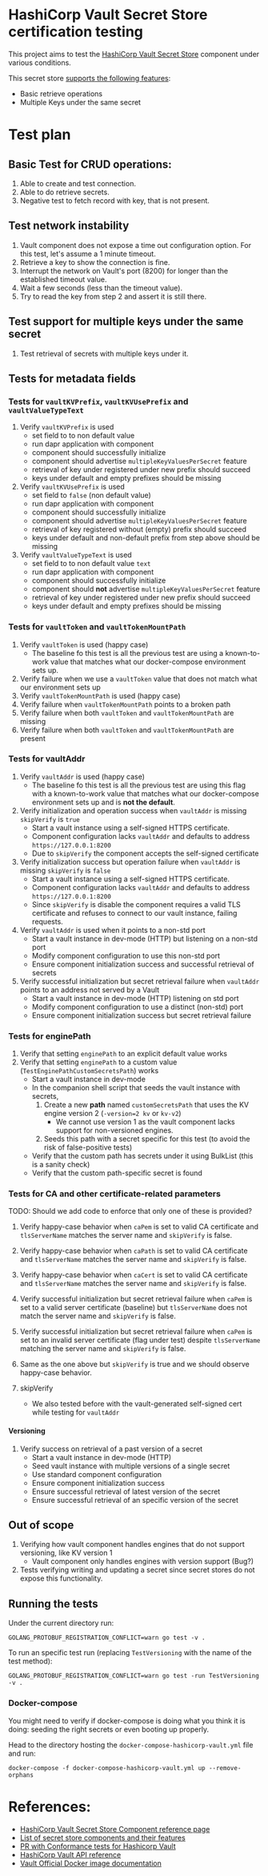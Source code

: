 # HashiCorp Vault Secret Store certification testing

This project aims to test the [HashiCorp Vault Secret Store] component under various conditions.

This secret store [supports the following features][features]:
* Basic retrieve operations
* Multiple Keys under the same secret

# Test plan

## Basic Test for CRUD operations:
1. Able to create and test connection.
2. Able to do retrieve secrets.
3. Negative test to fetch record with key, that is not present.

## Test network instability
1. Vault component does not expose a time out configuration option. For this test, let's assume a 1 minute timeout.
2. Retrieve a key to show the connection is fine.
3. Interrupt the network on Vault's port (8200) for longer than the established timeout value.
4. Wait a few seconds (less than the timeout value).
5. Try to read the key from step 2 and assert it is still there.


## Test support for multiple keys under the same secret
1. Test retrieval of secrets with multiple keys under it.

## Tests for metadata fields

### Tests for `vaultKVPrefix`, `vaultKVUsePrefix` and `vaultValueTypeText`

1. Verify `vaultKVPrefix` is used
    * set field to to non default value
    * run dapr application with component
    * component should successfully initialize
    * component should advertise `multipleKeyValuesPerSecret` feature
    * retrieval of key under registered under new prefix should succeed
    * keys under default and empty prefixes should be missing
1. Verify `vaultKVUsePrefix` is used
    * set field to `false` (non default value)
    * run dapr application with component
    * component should successfully initialize
    * component should advertise `multipleKeyValuesPerSecret` feature
    * retrieval of key registered without (empty) prefix should succeed
    * keys under default and non-default prefix from step above should be missing
1. Verify `vaultValueTypeText` is used
    * set field to to non default value `text`
    * run dapr application with component
    * component should successfully initialize
    * component should **not** advertise `multipleKeyValuesPerSecret` feature
    * retrieval of key under registered under new prefix should succeed
    * keys under default and empty prefixes should be missing


### Tests for `vaultToken` and `vaultTokenMountPath`

1. Verify `vaultToken` is used (happy case)
    * The baseline fo this test is all the previous test are using a known-to-work value that matches what our docker-compose environment sets up.
1. Verify failure when we use a `vaultToken` value that does not match what our environment sets up
1. Verify `vaultTokenMountPath` is used (happy case)
1. Verify failure when `vaultTokenMountPath` points to a broken path
1. Verify failure when both `vaultToken` and `vaultTokenMountPath` are missing
1. Verify failure when both `vaultToken` and `vaultTokenMountPath` are present


### Tests for vaultAddr

1. Verify `vaultAddr` is used (happy case)
    * The baseline fo this test is all the previous test are using this flag with a known-to-work value that matches what our docker-compose environment sets up and is **not the default**.
1. Verify initialization and operation success when `vaultAddr` is missing  `skipVerify` is `true`
    * Start a vault instance using a self-signed HTTPS certificate.
    * Component configuration lacks `vaultAddr` and defaults to address `https://127.0.0.1:8200`
    * Due to `skipVerify` the component accepts the self-signed certificate
1. Verify initialization success but operation failure when `vaultAddr` is missing  `skipVerify` is `false`
    * Start a vault instance using a self-signed HTTPS certificate.
    * Component configuration lacks `vaultAddr` and defaults to address `https://127.0.0.1:8200`
    * Since `skipVerify` is disable the component requires a valid TLS certificate and refuses to connect to our vault instance, failing requests.
1. Verify `vaultAddr` is used when it points to a non-std port
    * Start a vault instance in dev-mode (HTTP) but listening on a non-std port
    * Modify component configuration to use this non-std port
    * Ensure component initialization success and successful retrieval of secrets
1. Verify successful initialization but secret retrieval failure when `vaultAddr` points to an address not served by a Vault
    * Start a vault instance in dev-mode (HTTP) listening on std port
    * Modify component configuration to use a distinct (non-std) port
    * Ensure component initialization success but secret retrieval failure


### Tests for enginePath

1. Verify that setting `enginePath` to an explicit default value works
1. Verify that setting `enginePath` to a custom value (`TestEnginePathCustomSecretsPath`) works
    * Start a vault instance in dev-mode
    * In the companion shell script that seeds the vault instance with secrets,
        1. Create a new **path** named `customSecretsPath` that uses the KV engine version 2 (`-version=2 kv` or `kv-v2`)
            * We cannot use version 1 as the vault component lacks support for non-versioned engines.
        2. Seeds this path with a secret specific for this test (to avoid the risk of false-positive tests)
    * Verify that the custom path has secrets under it using BulkList (this is a sanity check)
    * Verify that the custom path-specific secret is found


### Tests for CA and other certificate-related parameters

TODO: Should we add code to enforce that only one of these is provided?

1. Verify happy-case behavior when `caPem` is set to valid CA certificate and `tlsServerName` matches the server name and `skipVerify` is false.
1. Verify happy-case behavior when `caPath` is set to valid CA certificate and `tlsServerName` matches the server name and `skipVerify` is false.
1. Verify happy-case behavior when `caCert` is set to valid CA certificate and `tlsServerName` matches the server name and `skipVerify` is false.
1. Verify successful initialization but secret retrieval failure when `caPem` is set to a valid server certificate (baseline) but `tlsServerName` does not match the server name and `skipVerify` is false.
1. Verify successful initialization but secret retrieval failure when `caPem` is set to an invalid server certificate (flag under test) despite `tlsServerName` matching the server name and `skipVerify` is false.

1. Same as the one above but `skipVerify` is true and we should observe happy-case behavior.

1. skipVerify
   * We also tested before with the vault-generated self-signed cert while testing for `vaultAddr`


#### Versioning

1. Verify success on retrieval of a past version of a secret 
    * Start a vault instance in dev-mode (HTTP)
    * Seed vault instance with multiple versions of a single secret
    * Use standard component configuration
    * Ensure component initialization success
    * Ensure successful retrieval of latest version of the secret
    * Ensure successful retrieval of an specific version of the secret 


## Out of scope

1. Verifying how vault component handles engines that do not support versioning, like KV version 1
    * Vault component only handles engines with version support (Bug?)
1. Tests verifying writing and updating a secret since secret stores do not expose this functionality. 


## Running the tests

Under the current directory run:

```shell
GOLANG_PROTOBUF_REGISTRATION_CONFLICT=warn go test -v .
```

To run an specific test run (replacing `TestVersioning` with the name of the test method):

```shell
GOLANG_PROTOBUF_REGISTRATION_CONFLICT=warn go test -run TestVersioning  -v .
```

### Docker-compose

You might need to verify if docker-compose is doing what you think it is doing: seeding the right secrets or even booting up properly.

Head to the directory hosting the `docker-compose-hashicorp-vault.yml` file and run:

```shell
docker-compose -f docker-compose-hashicorp-vault.yml up --remove-orphans
```

# References:

* [HashiCorp Vault Secret Store Component reference page][HashiCorp Vault Secret Store]
* [List of secret store components and their features][features]
* [PR with Conformance tests for Hashicorp Vault][conformance]
* [HashiCorp Vault API reference](https://www.vaultproject.io/api-docs)
* [Vault Official Docker image documentation][vault-docker]


[HashiCorp Vault Secret Store]: https://docs.dapr.io/reference/components-reference/supported-secret-stores/hashicorp-vault/
[features]: https://docs.dapr.io/reference/components-reference/supported-secret-stores/
[conformance]: https://github.com/liuxd6825/components-contrib/pull/2031
[vault-docker]: https://hub.docker.com/_/vault/